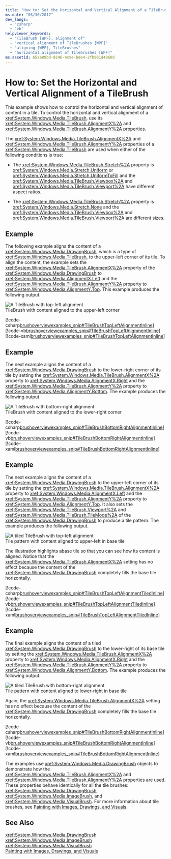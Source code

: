 ```yaml
---
title: "How to: Set the Horizontal and Vertical Alignment of a TileBrush"
ms.date: "03/30/2017"
dev_langs: 
  - "csharp"
  - "vb"
helpviewer_keywords: 
  - "TileBrush [WPF], alignment of"
  - "vertical alignment of TileBrushes [WPF]"
  - "aligning [WPF], TileBrushes"
  - "horizontal alignment of Tilebrushes [WPF]"
ms.assetid: 65ae89bd-9246-4c9e-bde4-2fb991d4060d
---
```

# How to: Set the Horizontal and Vertical Alignment of a TileBrush
This example shows how to control the horizontal and vertical alignment of content in a tile. To control the horizontal and vertical alignment of a <xref:System.Windows.Media.TileBrush>, use its <xref:System.Windows.Media.TileBrush.AlignmentX%2A> and <xref:System.Windows.Media.TileBrush.AlignmentY%2A> properties.  
  
 The <xref:System.Windows.Media.TileBrush.AlignmentX%2A> and <xref:System.Windows.Media.TileBrush.AlignmentY%2A> properties of a <xref:System.Windows.Media.TileBrush> are used when either of the following conditions is true:  
  
-   The <xref:System.Windows.Media.TileBrush.Stretch%2A> property is <xref:System.Windows.Media.Stretch.Uniform> or <xref:System.Windows.Media.Stretch.UniformToFill> and the <xref:System.Windows.Media.TileBrush.Viewbox%2A> and <xref:System.Windows.Media.TileBrush.Viewport%2A> have different aspect ratios.  
  
-   The <xref:System.Windows.Media.TileBrush.Stretch%2A> property is <xref:System.Windows.Media.Stretch.None> and the <xref:System.Windows.Media.TileBrush.Viewbox%2A> and <xref:System.Windows.Media.TileBrush.Viewport%2A> are different sizes.  
  
## Example  
 The following example aligns the content of a <xref:System.Windows.Media.DrawingBrush>, which is a type of <xref:System.Windows.Media.TileBrush>, to the upper-left corner of its tile. To align the content, the example sets the <xref:System.Windows.Media.TileBrush.AlignmentX%2A> property of the <xref:System.Windows.Media.DrawingBrush> to <xref:System.Windows.Media.AlignmentX.Left> and the <xref:System.Windows.Media.TileBrush.AlignmentY%2A> property to <xref:System.Windows.Media.AlignmentY.Top>. This example produces the following output.  
  
 ![A TileBrush with top&#45;left alignment](../../../../docs/framework/wpf/graphics-multimedia/media/graphicsmm-tilebrushalignmentexampletopleft.png "graphicsmm_TileBrushAlignmentExampleTopLeft")  
TileBrush with content aligned to the upper-left corner  
  
 [!code-csharp[brushoverviewexamples_snip#TileBrushTopLeftAlignmentInline](../../../../samples/snippets/csharp/VS_Snippets_Wpf/BrushOverviewExamples_snip/CSharp/TileBrushAlignmentExample.cs#tilebrushtopleftalignmentinline)]
 [!code-vb[brushoverviewexamples_snip#TileBrushTopLeftAlignmentInline](../../../../samples/snippets/visualbasic/VS_Snippets_Wpf/BrushOverviewExamples_snip/visualbasic/tilebrushalignmentexample.vb#tilebrushtopleftalignmentinline)]
 [!code-xaml[brushoverviewexamples_snip#TileBrushTopLeftAlignmentInline](../../../../samples/snippets/xaml/VS_Snippets_Wpf/BrushOverviewExamples_snip/XAML/TileBrushAlignmentExample.xaml#tilebrushtopleftalignmentinline)]  
  
## Example  
 The next example aligns the content of a <xref:System.Windows.Media.DrawingBrush> to the lower-right corner of its tile by setting the <xref:System.Windows.Media.TileBrush.AlignmentX%2A> property to <xref:System.Windows.Media.AlignmentX.Right> and the <xref:System.Windows.Media.TileBrush.AlignmentY%2A> property to <xref:System.Windows.Media.AlignmentY.Bottom>. The example produces the following output.  
  
 ![A TileBrush with bottom&#45;right alignment](../../../../docs/framework/wpf/graphics-multimedia/media/graphicsmm-tilebrushalignmentexamplebottomright.png "graphicsmm_TileBrushAlignmentExampleBottomRight")  
TileBrush with content aligned to the lower-right corner  
  
 [!code-csharp[brushoverviewexamples_snip#TileBrushBottomRightAlignmentInline](../../../../samples/snippets/csharp/VS_Snippets_Wpf/BrushOverviewExamples_snip/CSharp/TileBrushAlignmentExample.cs#tilebrushbottomrightalignmentinline)]
 [!code-vb[brushoverviewexamples_snip#TileBrushBottomRightAlignmentInline](../../../../samples/snippets/visualbasic/VS_Snippets_Wpf/BrushOverviewExamples_snip/visualbasic/tilebrushalignmentexample.vb#tilebrushbottomrightalignmentinline)]
 [!code-xaml[brushoverviewexamples_snip#TileBrushBottomRightAlignmentInline](../../../../samples/snippets/xaml/VS_Snippets_Wpf/BrushOverviewExamples_snip/XAML/TileBrushAlignmentExample.xaml#tilebrushbottomrightalignmentinline)]  
  
## Example  
 The next example aligns the content of a <xref:System.Windows.Media.DrawingBrush> to the upper-left corner of its tile by setting the <xref:System.Windows.Media.TileBrush.AlignmentX%2A> property to <xref:System.Windows.Media.AlignmentX.Left> and the <xref:System.Windows.Media.TileBrush.AlignmentY%2A> property to <xref:System.Windows.Media.AlignmentY.Top>. It also sets the <xref:System.Windows.Media.TileBrush.Viewport%2A> and <xref:System.Windows.Media.TileBrush.TileMode%2A> of the <xref:System.Windows.Media.DrawingBrush> to produce a tile pattern. The example produces the following output.  
  
 ![A tiled TileBrush with top&#45;left alignment](../../../../docs/framework/wpf/graphics-multimedia/media/graphicsmm-tilebrushalignmentexampletoplefttiled.png "graphicsmm_TileBrushAlignmentExampleTopLeftTiled")  
Tile pattern with content aligned to upper-left in base tile  
  
 The illustration highlights abase tile so that you can see how its content is aligned. Notice that the <xref:System.Windows.Media.TileBrush.AlignmentX%2A> setting has no effect because the content of the <xref:System.Windows.Media.DrawingBrush> completely fills the base tile horizontally.  
  
 [!code-csharp[brushoverviewexamples_snip#TileBrushTopLeftAlignmentTiledInline](../../../../samples/snippets/csharp/VS_Snippets_Wpf/BrushOverviewExamples_snip/CSharp/TileBrushAlignmentExample.cs#tilebrushtopleftalignmenttiledinline)]
 [!code-vb[brushoverviewexamples_snip#TileBrushTopLeftAlignmentTiledInline](../../../../samples/snippets/visualbasic/VS_Snippets_Wpf/BrushOverviewExamples_snip/visualbasic/tilebrushalignmentexample.vb#tilebrushtopleftalignmenttiledinline)]
 [!code-xaml[brushoverviewexamples_snip#TileBrushTopLeftAlignmentTiledInline](../../../../samples/snippets/xaml/VS_Snippets_Wpf/BrushOverviewExamples_snip/XAML/TileBrushAlignmentExample.xaml#tilebrushtopleftalignmenttiledinline)]  
  
## Example  
 The final example aligns the content of a tiled <xref:System.Windows.Media.DrawingBrush> to the lower-right of its base tile by setting the <xref:System.Windows.Media.TileBrush.AlignmentX%2A> property to <xref:System.Windows.Media.AlignmentX.Right> and the <xref:System.Windows.Media.TileBrush.AlignmentY%2A> property to <xref:System.Windows.Media.AlignmentY.Bottom>. The example produces the following output.  
  
 ![A tiled TileBrush with bottom&#45;right alignment](../../../../docs/framework/wpf/graphics-multimedia/media/graphicsmm-tilebrushalignmentexamplebottomrighttiled.png "graphicsmm_TileBrushAlignmentExampleBottomRightTiled")  
Tile pattern with content aligned to lower-right in base tile  
  
 Again, the <xref:System.Windows.Media.TileBrush.AlignmentX%2A> setting has no effect because the content of the <xref:System.Windows.Media.DrawingBrush> completely fills the base tile horizontally.  
  
 [!code-csharp[brushoverviewexamples_snip#TileBrushBottomRightAlignmentInline](../../../../samples/snippets/csharp/VS_Snippets_Wpf/BrushOverviewExamples_snip/CSharp/TileBrushAlignmentExample.cs#tilebrushbottomrightalignmentinline)]
 [!code-vb[brushoverviewexamples_snip#TileBrushBottomRightAlignmentInline](../../../../samples/snippets/visualbasic/VS_Snippets_Wpf/BrushOverviewExamples_snip/visualbasic/tilebrushalignmentexample.vb#tilebrushbottomrightalignmentinline)]
 [!code-xaml[brushoverviewexamples_snip#TileBrushBottomRightAlignmentInline](../../../../samples/snippets/xaml/VS_Snippets_Wpf/BrushOverviewExamples_snip/XAML/TileBrushAlignmentExample.xaml#tilebrushbottomrightalignmentinline)]  
  
 The examples use <xref:System.Windows.Media.DrawingBrush> objects to demonstrate how the <xref:System.Windows.Media.TileBrush.AlignmentX%2A> and <xref:System.Windows.Media.TileBrush.AlignmentY%2A> properties are used. These properties behave identically for all the tile brushes: <xref:System.Windows.Media.DrawingBrush>, <xref:System.Windows.Media.ImageBrush>, and <xref:System.Windows.Media.VisualBrush>. For more information about tile brushes, see [Painting with Images, Drawings, and Visuals](../../../../docs/framework/wpf/graphics-multimedia/painting-with-images-drawings-and-visuals.md).  
  
## See Also  
 <xref:System.Windows.Media.DrawingBrush>  
 <xref:System.Windows.Media.ImageBrush>  
 <xref:System.Windows.Media.VisualBrush>  
 [Painting with Images, Drawings, and Visuals](../../../../docs/framework/wpf/graphics-multimedia/painting-with-images-drawings-and-visuals.md)
